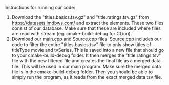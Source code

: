 Instructions for running our code:
1. Download the "titles.basics.tsv.gz" and "title.ratings.tsv.gz" from https://datasets.imdbws.com/ and extract the elements. These two files consist of our database. Make sure that these are included where files are read with stream (eg. cmake-build-debug for CLion).
2. Download our main.cpp and Source.cpp files. Source.cpp includes our code to filter the entire "titles.basics.tsv" file to only show titles of titleType movie and tvSeries. This is saved into a new file that should go to your cmake-build-debug folder. It then merges the "title.ratings.tsv" file with the new filtered file and creates the final file as a merged data file. This will be used in our main program.
Make sure the merged data file is in the cmake-build-debug folder. Then you should be able to simply run the program, as it reads from the exact merged data tsv file.
